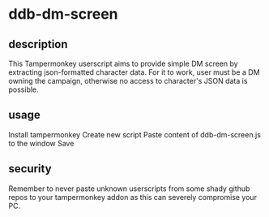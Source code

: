 # ddb-dm-screen

## description

This Tampermonkey userscript aims to provide simple DM screen by extracting json-formatted character data. For it to work, user must be a DM owning the campaign, otherwise no access to character's JSON data is possible.

## usage

Install tampermonkey
Create new script
Paste content of ddb-dm-screen.js to the window
Save

## security

Remember to never paste unknown userscripts from some shady github repos to your tampermonkey addon as this can severely compromise your PC.
